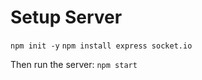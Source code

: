 # Setup Server

```npm init -y```
```npm install express socket.io```

Then run the server:
`npm start`
